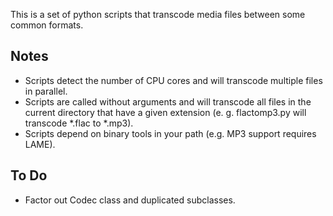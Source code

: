 This is a set of python scripts that transcode media files between some common formats. 

## Notes
* Scripts detect the number of CPU cores and will transcode multiple files in parallel.
* Scripts are called without arguments and will transcode all files in the current directory that have a given extension (e. g. flactomp3.py will transcode *.flac to *.mp3).
* Scripts depend on binary tools in your path (e.g. MP3 support requires LAME).

## To Do
* Factor out Codec class and duplicated subclasses.
